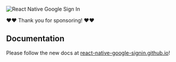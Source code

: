 ![React Native Google Sign In](img/header.png)

❤❤ Thank you for sponsoring! ❤❤

## Documentation

Please follow the new docs at [react-native-google-signin.github.io](https://react-native-google-signin.github.io/)!
